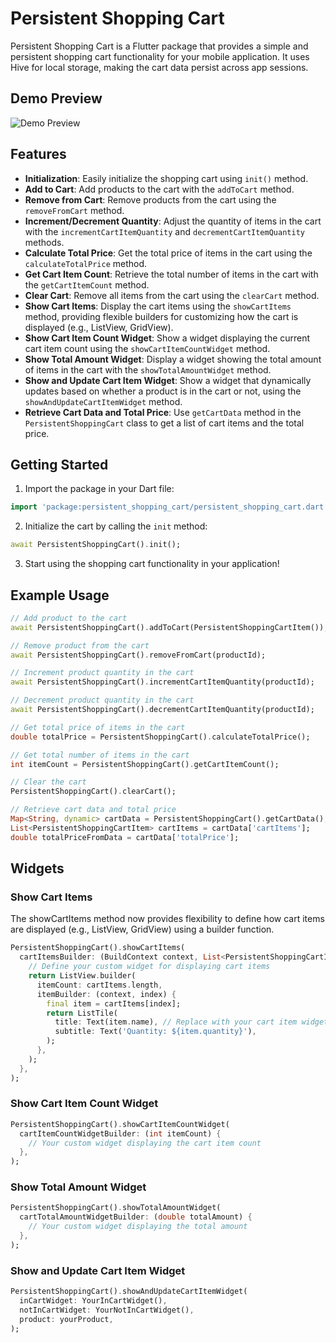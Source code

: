 # Persistent Shopping Cart

Persistent Shopping Cart is a Flutter package that provides a simple and persistent shopping cart functionality for your mobile application. It uses Hive for local storage, making the cart data persist across app sessions.

## Demo Preview

![Demo Preview](https://media.giphy.com/media/Iiakfpl9d3yGaxTQKa/giphy.gif)


## Features

- **Initialization**: Easily initialize the shopping cart using `init()` method.
- **Add to Cart**: Add products to the cart with the `addToCart` method.
- **Remove from Cart**: Remove products from the cart using the `removeFromCart` method.
- **Increment/Decrement Quantity**: Adjust the quantity of items in the cart with the `incrementCartItemQuantity` and `decrementCartItemQuantity` methods.
- **Calculate Total Price**: Get the total price of items in the cart using the `calculateTotalPrice` method.
- **Get Cart Item Count**: Retrieve the total number of items in the cart with the `getCartItemCount` method.
- **Clear Cart**: Remove all items from the cart using the `clearCart` method.
- **Show Cart Items**: Display the cart items using the `showCartItems` method, providing flexible builders for customizing how the cart is displayed (e.g., ListView, GridView).
- **Show Cart Item Count Widget**: Show a widget displaying the current cart item count using the `showCartItemCountWidget` method.
- **Show Total Amount Widget**: Display a widget showing the total amount of items in the cart with the `showTotalAmountWidget` method.
- **Show and Update Cart Item Widget**: Show a widget that dynamically updates based on whether a product is in the cart or not, using the `showAndUpdateCartItemWidget` method.
- **Retrieve Cart Data and Total Price**: Use `getCartData` method in the `PersistentShoppingCart` class to get a list of cart items and the total price.

## Getting Started

1. Import the package in your Dart file:

```dart
import 'package:persistent_shopping_cart/persistent_shopping_cart.dart';
```

2. Initialize the cart by calling the `init` method:

```dart
await PersistentShoppingCart().init();
```

3. Start using the shopping cart functionality in your application!

## Example Usage

```dart
// Add product to the cart
await PersistentShoppingCart().addToCart(PersistentShoppingCartItem());

// Remove product from the cart
await PersistentShoppingCart().removeFromCart(productId);

// Increment product quantity in the cart
await PersistentShoppingCart().incrementCartItemQuantity(productId);

// Decrement product quantity in the cart
await PersistentShoppingCart().decrementCartItemQuantity(productId);

// Get total price of items in the cart
double totalPrice = PersistentShoppingCart().calculateTotalPrice();

// Get total number of items in the cart
int itemCount = PersistentShoppingCart().getCartItemCount();

// Clear the cart
PersistentShoppingCart().clearCart();

// Retrieve cart data and total price
Map<String, dynamic> cartData = PersistentShoppingCart().getCartData();
List<PersistentShoppingCartItem> cartItems = cartData['cartItems'];
double totalPriceFromData = cartData['totalPrice'];
```

## Widgets

### Show Cart Items

The showCartItems method now provides flexibility to define how cart items are displayed (e.g., ListView, GridView) using a builder function.

```dart
PersistentShoppingCart().showCartItems(
  cartItemsBuilder: (BuildContext context, List<PersistentShoppingCartItem> cartItems) {
    // Define your custom widget for displaying cart items
    return ListView.builder(
      itemCount: cartItems.length,
      itemBuilder: (context, index) {
        final item = cartItems[index];
        return ListTile(
          title: Text(item.name), // Replace with your cart item widget
          subtitle: Text('Quantity: ${item.quantity}'),
        );
      },
    );
  },
);
```

### Show Cart Item Count Widget

```dart
PersistentShoppingCart().showCartItemCountWidget(
  cartItemCountWidgetBuilder: (int itemCount) {
    // Your custom widget displaying the cart item count
  },
);
```

### Show Total Amount Widget

```dart
PersistentShoppingCart().showTotalAmountWidget(
  cartTotalAmountWidgetBuilder: (double totalAmount) {
    // Your custom widget displaying the total amount
  },
);
```

### Show and Update Cart Item Widget

```dart
PersistentShoppingCart().showAndUpdateCartItemWidget(
  inCartWidget: YourInCartWidget(),
  notInCartWidget: YourNotInCartWidget(),
  product: yourProduct,
);
```
